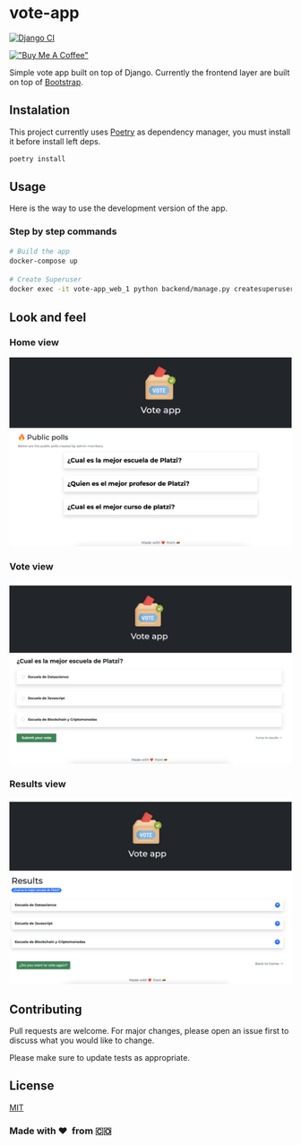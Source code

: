 # vote-app 

[![Django CI](https://github.com/cristian-rincon/vote-app/actions/workflows/django.yml/badge.svg)](https://github.com/cristian-rincon/vote-app/actions/workflows/django.yml)

[!["Buy Me A Coffee"](https://www.buymeacoffee.com/assets/img/custom_images/orange_img.png)](https://www.buymeacoffee.com/cristianr)

Simple vote app built on top of Django. Currently the frontend layer are built on top of [Bootstrap](https://getbootstrap.com/).

## Instalation

This project currently uses [Poetry](https://python-poetry.org/) as dependency manager, you must install it before install left deps.

```bash
poetry install
```

## Usage

Here is the way to use the development version of the app.

### Step by step commands

```bash
# Build the app
docker-compose up

# Create Superuser
docker exec -it vote-app_web_1 python backend/manage.py createsuperuser
```

## Look and feel

### Home view

![Home view](sample_images/1.png)

### Vote view

![Vote view](sample_images/2.png)

### Results view

![Results view](sample_images/3.png)

## Contributing

Pull requests are welcome. For major changes, please open an issue first to discuss what you would like to change.

Please make sure to update tests as appropriate.

## License

[MIT](https://choosealicense.com/licenses/mit/)

### Made with &#10084;&#65039; &nbsp;from &#127464;&#127476;
